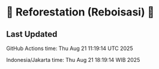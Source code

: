 
# 🌳 Reforestation (Reboisasi) 🌲

## Last Updated

GitHub Actions time: Thu Aug 21 11:19:14 UTC 2025

Indonesia/Jakarta time: Thu Aug 21 18:19:14 WIB 2025
